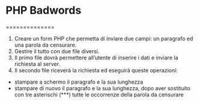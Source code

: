 # PHP Badwords

==============

1. Creare un form PHP che permetta di inviare due campi: un paragrafo ed una parola da censurare.
2. Gestire il tutto con due file diversi.
3. Il primo file dovrà permettere all’utente di inserire i dati e inviare la richiesta al server.
4. Il secondo file riceverà la richiesta ed eseguirà queste operazioni:

- stampare a schermo il paragrafo e la sua lunghezza
- stampare di nuovo il paragrafo e la sua lunghezza, dopo aver sostituito con tre asterischi (\*\*\*) tutte le occorrenze della parola da censurare
